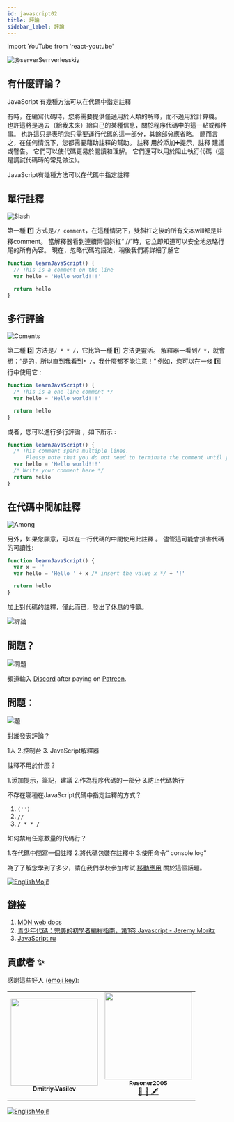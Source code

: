 ```yaml
---
id: javascript02
title: 評論
sidebar_label: 評論
---
```


import YouTube from 'react-youtube'

![@serverSerrverlesskiy](/img/javascript/headers/02.jpg)

## 有什麼評論？

JavaScript 有幾種方法可以在代碼中指定註釋 

有時，在編寫代碼時，您將需要提供僅適用於人類的解釋，而不適用於計算機。 也許這將是過去（給我未來）給自己的某種信息，關於程序代碼中的這一點或那件事。 也許這只是表明您只需要運行代碼的這一部分，其餘部分應省略。 簡而言之，在任何情況下，您都需要藉助註釋的幫助。
註釋  用於添加➕提示，註釋  建議或警告。 它們可以使代碼更易於閱讀和理解。 它們還可以用於阻止執行代碼（這是調試代碼時的常見做法）。

JavaScript有幾種方法可以在代碼中指定註釋 

<!-- ## Video

<YouTube videoId="zCvKMw5QHRw" /> -->

## 單行註釋

![Slash](https://media.giphy.com/media/bKXMS0NjXoyaY/giphy.gif)

第一種 1️⃣ 方式是`// comment`，在這種情況下，雙斜杠之後的所有文本will都是註釋comment️。 當解釋器看到連續兩個斜杠“ //”時，它立即知道可以安全地忽略行尾的所有內容。 現在，忽略代碼的語法，稍後我們將詳細了解它     

```jsx live
function learnJavaScript() {
  // This is a comment on the line
  var hello = 'Hello world!!!'

  return hello
}
```

## 多行評論

![Coments](https://media.giphy.com/media/UevalSWg5twQeqpc8Q/giphy.gif)

第二種 2️⃣ 方法是`/ * * /`，它比第一種 1️⃣ 方法更靈活。 解釋器一看到`/ *`，就會想：“是的，所以直到我看到`* /`，我什麼都不能注意！”
例如，您可以在一條 1️⃣ 行中使用它 :

```jsx live
function learnJavaScript() {
  /* This is a one-line comment */
  var hello = 'Hello world!!!'

  return hello
}
```

或者，您可以進行多行評論 ，如下所示 :

```jsx live
function learnJavaScript() {
  /* This comment spans multiple lines.
      Please note that you do not need to terminate the comment until you have finished */
  var hello = 'Hello world!!!'
  /* Write your comment here */
  return hello
}
```

## 在代碼中間加註釋

![Among](https://media.giphy.com/media/fnjIiBNo38IHS/giphy.gif)

另外，如果您願意，可以在一行代碼的中間使用此註釋 。 儘管這可能會損害代碼的可讀性:

```jsx live
function learnJavaScript() {
  var x = ''
  var hello = 'Hello ' + x /* insert the value x */ + '!'

  return hello
}
```

加上對代碼的註釋，僅此而已，發出了休息的呼籲。

![評論](https://media.giphy.com/media/SvuRLwWT0EoeErwPvB/giphy.gif)

## 問題？

![問題](https://media.giphy.com/media/xTiTnGeUsWOEwsGoG4/giphy.gif)

頻道輸入 [Discord](https://discord.gg/6GDAfXn) after paying on [Patreon](https://www.patreon.com/javascriptcamp).

## 問題：

![題](https://media.giphy.com/media/l0HlRnAWXxn0MhKLK/giphy.gif)

對誰發表評論？

1人
2.控制台
3. JavaScript解釋器

註釋不用於什麼？

1.添加提示，筆記，建議
2.作為程序代碼的一部分
3.防止代碼執行

不存在哪種在JavaScript代碼中指定註釋的方式？

1. `('')`
2. `//`
3. `/ * * /`

如何禁用任意數量的代碼行？

1.在代碼中間寫一個註釋
2.將代碼包裝在註釋中
3.使用命令“ console.log”

為了了解您學到了多少，請在我們學校參加考試 [移動應用](http://onelink.to/njhc95) 關於這個話題。

[![EnglishMoji!](/img/logo/NeuroCoder.png)](https://vk.com/neurocoder)

## 鏈接

1. [MDN web docs](https://developer.mozilla.org/ru/docs/Web/JavaScript/Reference/Lexical_grammar)
2. [青少年代碼：完美的初學者編程指南，第1卷 Javascript - Jeremy Moritz ](https://www.amazon.com/Code-Teens-Beginners-Programming-Javascript-ebook/dp/B07FCTLVPC)
3. [JavaScript.ru](https://learn.javascript.ru/types)

## 貢獻者 ✨

感謝這些好人 ([emoji key](https://allcontributors.org/docs/en/emoji-key)):

<table>
  <tr>
    <td align="center"><a href="https://fullstackserverless.github.io/"><img src="https://avatars0.githubusercontent.com/u/6774813?v=4?s=200" width="200px;" alt=""/><br /><sub><b>Dmitriy Vasilev</b></sub></a><br /> <a href="https://github.com/gHashTag/react-native-village/commits?author=gHashTag" title="Documentation">  </a></td>
    <td align="center"><a href="https://github.com/Resoner2005"><img src="https://avatars1.githubusercontent.com/u/75675814?v=4?s=200" width="200px;" alt=""/><br /><sub><b>Resoner2005</b></sub></a><br /><a href="https://github.com/gHashTag/react-native-village/issues?q=author%3AResoner2005" title="Bug reports">🐛 🎨 🖋</a></td>
  </tr>
  
</table>

[![EnglishMoji!](/img/logo/NeuroCoder.png)](https://vk.com/neurocoder)
